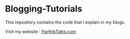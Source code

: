 # Blogging-Tutorials
This repository contains the code that I explain in my blogs.

Visit my website : <a href="https://parthiktalks.com/"> ParthikTalks.com </a>

